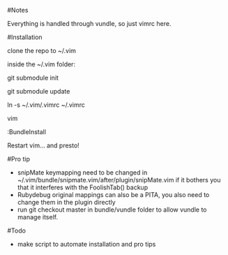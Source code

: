 #Notes

Everything is handled through vundle, so just vimrc here.


#Installation

clone the repo to ~/.vim

inside the ~/.vim folder:

git submodule init

git submodule update

ln -s ~/.vim/.vimrc ~/.vimrc

vim

:BundleInstall

Restart vim... and presto!

#Pro tip
* snipMate keymapping need to be changed in ~/.vim/bundle/snipmate.vim/after/plugin/snipMate.vim if it bothers you that it interferes with the FoolishTab() backup
* Rubydebug original mappings can also be a PITA, you also need to change them in the plugin directly
* run git checkout master in bundle/vundle folder to allow vundle to manage itself.

#Todo
* make script to automate installation and pro tips